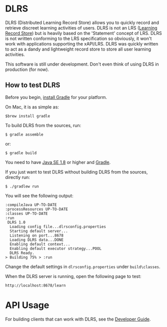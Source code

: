 # DLRS
DLRS (Distributed Learning Record Store) allows you to quickly record and retrieve discreet learning activities of users. DLRS is not an LRS ([Learning Record Store](https://tincanapi.com/learning-record-store/)) but is heavily based on the 'Statement' concept of LRS. DLRS is not written conforming to the LRS specification so obviously, it won't work with applications supporting the xAPI/LRS. DLRS was quickly written to act as a dandy and lightweight record store to store all user learning activities.

This software is still under development. Don't even think of using DLRS in production (for now).

## How to test DLRS

Before you begin, [install Gradle](https://docs.gradle.org/current/userguide/installation.html) for your platform.

On Mac, it is as simple as:

```shell
$brew install gradle
```

To build DLRS from the sources, run:

```
$ gradle assemble
```

or:

```
$ gradle build
```

You need to have [Java SE 1.8](http://www.oracle.com/technetwork/java/javase/downloads/index.html) or higher and [Gradle](http://gradle.org). 

If you just want to test DLRS without building DLRS from the sources, directly run:

```
$ ./gradlew run
```
You will see the following output:

```shell
:compileJava UP-TO-DATE
:processResources UP-TO-DATE
:classes UP-TO-DATE
:run
 DLRS 1.0
  Loading config file...dlrsconfig.properties
  Starting default server...
  Listening on port...8678
  Loading DLRS data...DONE
  Enabling default context...
  Enabling default executor strategy...POOL
  DLRS Ready.
> Building 75% > :run
```

Change the default settings in ```dlrsconfig.properties``` under ```build\classes```.

When the DLRS server is running, open the following page to test:

```
http://localhost:8678/learn
```
# API Usage
For building clients that can work with DLRS, see the [Developer Guide](docs/API.md).
